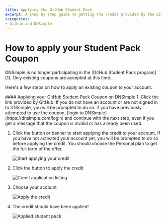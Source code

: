 ```yaml
---
title: Applying the GitHub Student Pack
excerpt: A step by step guide to getting the credit provided by the GitHub Student Pack
categories:
- Github and DNSimple
---
```


# How to apply your Student Pack Coupon

<warning>
DNSimple is no longer participating in the [GitHub Student Pack program][1]. Only existing coupons are accepted at this time.
</warning>

Here's a few steps on how to apply an existing coupon to your account.

<div class="section-steps" markdown="1">
#### Applying your GitHub Student Pack Coupon on DNSimple
1. Click the link provided by GitHub. If you do not have an account or are not signed in to DNSimple, you will be prompted to do so. If you have previously attempted to use the coupon, [login to DNSimple](https://dnsimple.com/login) and continue with the next step, even if you get a message that the coupon is invalid or has already been used.

1. Click the button or banner to start applying the credit to your account. If you have not activated your account yet, you will be prompted to do so before applying the credit. You should choose the Personal plan to get the full term of the offer.

    ![Start applying your credit](/files/student-pack-start-applying-credit.png)

1. Click the button to apply the credit

    ![Credit application listing](/files/student-pack-apply-credit-listing.png)

1. Choose your account

    ![Apply the credit](/files/student-pack-apply-credit.png)

1. The credit should have been applied!

    ![Applied student pack](/files/student-pack-applied.png)
</div>

  [1]:https://dnsimple.com/github_coupons
